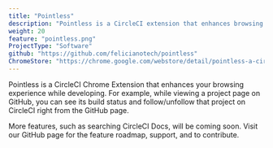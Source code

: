 ```yaml
---
title: "Pointless"
description: "Pointless is a CircleCI extension that enhances browsing experience on websites such as GitHub."
weight: 20
feature: "pointless.png"
ProjectType: "Software"
github: "https://github.com/felicianotech/pointless"
ChromeStore: "https://chrome.google.com/webstore/detail/pointless-a-circleci-chro/edmkpfdmophaaeedepooedlhioimljai"
---
```


Pointless is a CircleCI Chrome Extension that enhances your browsing experience while developing. For example, while viewing a project page on GitHub, you can see its build status and follow/unfollow that project on CircleCI right from the GitHub page.

More features, such as searching CircleCI Docs, will be coming soon. Visit our GitHub page for the feature roadmap, support, and to contribute.
